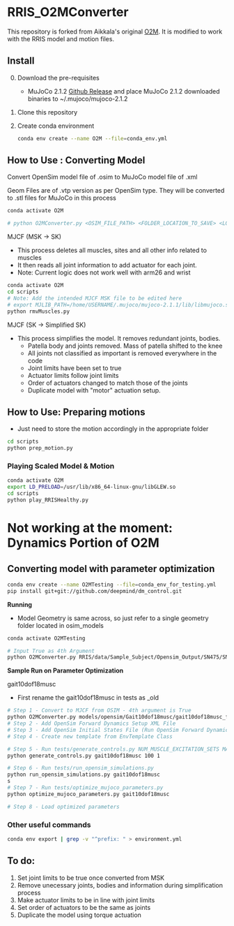 # RRIS_O2MConverter
This repository is forked from Aikkala's original [O2M](https://github.com/aikkala/O2MConverter). It is modified to work with the RRIS model and motion files.

## Install
0. Download the pre-requisites
    - MuJoCo 2.1.2 [Github Release](https://github.com/deepmind/mujoco/releases/tag/2.1.2) and place MuJoCo 2.1.2 downloaded binaries to ~/.mujoco/mujoco-2.1.2
    
1. Clone this repository
2. Create conda environment
    ```bash 
    conda env create --name O2M --file=conda_env.yml
    ```
## How to Use : Converting Model
Convert OpenSim model file of .osim to MuJoCo model file of .xml

Geom Files are of .vtp version as per OpenSim type. They will be converted to .stl files for MuJoCo in this process
```bash
conda activate O2M

# python O2MConverter.py <OSIM_FILE_PATH> <FOLDER_LOCATION_TO_SAVE> <LOCATION_WHERE_GEOM_FILES_ARE>
```

MJCF (MSK -> SK)
- This process deletes all muscles, sites and all other info related to muscles
- It then reads all joint information to add actuator for each joint.
- Note: Current logic does not work well with arm26 and wrist

```bash
conda activate O2M
cd scripts
# Note: Add the intended MJCF MSK file to be edited here
# export MJLIB_PATH=/home/USERNAME/.mujoco/mujoco-2.1.1/lib/libmujoco.so.2.1.1
python rmvMuscles.py
```

MJCF (SK -> Simplified SK)
- This process simplifies the model. It removes redundant joints, bodies.
    - Patella body and joints removed. Mass of patella shifted to the knee
    - All joints not classified as important is removed everywhere in the code
    - Joint limits have been set to true
    - Actuator limits follow joint limits
    - Order of actuators changed to match those of the joints
    - Duplicate model with "motor" actuation setup.

## How to Use: Preparing motions
- Just need to store the motion accordingly in the appropriate folder
```bash
cd scripts
python prep_motion.py
```

### Playing Scaled Model & Motion
```bash
conda activate O2M
export LD_PRELOAD=/usr/lib/x86_64-linux-gnu/libGLEW.so
cd scripts
python play_RRISHealthy.py
```

# Not working at the moment: Dynamics Portion of O2M
## Converting model with parameter optimization
```bash
conda env create --name O2MTesting --file=conda_env_for_testing.yml
pip install git+git://github.com/deepmind/dm_control.git
```

**Running**
- Model Geometry is same across, so just refer to a single geometry folder located in osim_models
```bash
conda activate O2MTesting

# Input True as 4th Argument
python O2MConverter.py RRIS/data/Sample_Subject/Opensim_Output/SN475/SN475_Rajagopal_scaled.osim RRIS/data/Sample_Subject/Converted_Testing RRIS/data/osim_models/Rajagopal2015/Geometry true
```

**Sample Run on Parameter Optimization**

gait10dof18musc
- First rename the gait10dof18musc in tests as _old
```bash
# Step 1 - Convert to MJCF from OSIM - 4th argument is True
python O2MConverter.py models/opensim/Gait10dof18musc/gait10dof18musc_for_testing.osim models/converted/gait10dof18musc_for_testing_converted models/opensim/Gait10dof18musc/Geometry true
# Step 2 - Add OpenSim Forward Dynamics Setup XML File
# Step 3 - Add OpenSim Initial States File (Run OpenSim Forward Dynamics and use output file with states)
# Step 4 - Create new template from EnvTemplate Class

# Step 5 - Run tests/generate_controls.py NUM_MUSCLE_EXCITATION_SETS MAX_AMPLITUDE
python generate_controls.py gait10dof18musc 100 1

# Step 6 - Run tests/run_opensim_simulations.py
python run_opensim_simulations.py gait10dof18musc
s
# Step 7 - Run tests/optimize_mujoco_parameters.py
python optimize_mujoco_parameters.py gait10dof18musc

# Step 8 - Load optimized parameters

```

### Other useful commands
```bash
conda env export | grep -v "^prefix: " > environment.yml
```

## To do:
1. Set joint limits to be true once converted from MSK
2. Remove unecessary joints, bodies and information during simplification process
3. Make actuator limits to be in line with joint limits
4. Set order of actuators to be the same as joints
5. Duplicate the model using torque actuation